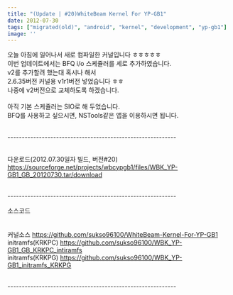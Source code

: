 ```yaml
---
title: "(Update | #20)WhiteBeam Kernel For YP-GB1"
date: 2012-07-30
tags: ["migrated(old)", "android", "kernel", "development", "yp-gb1"]
image: ''
---
```


오늘 아침에 일어나서 새로 컴파일한 커널입니다 ㅎㅎㅎㅎㅎ<br>
이번 업데이트에서는 BFQ i/o 스케쥴러를 세로 추가하였습니다.<br>
v2를 추가할려 했는대 혹시나 해서 <br>
2.6.35버전 커널용 v1r1버전 넣었습니다 ㅎㅎ<br>
나중에 v2버전으로 교체하도록 하겠습니다.<br>
<br>
아직 기본 스케쥴러는 SIO로 해 두었습니다.<br>
BFQ를 사용하고 싶으시면, NSTools같은 앱을 이용하시면 됩니다.<br><br>


-----------------------------------------------------------<br><br>

다운로드(2012.07.30일자 빌드, 버전#20)<br>
https://sourceforge.net/projects/wbcypgb1/files/WBK_YP-GB1_GB_20120730.tar/download<br><br>

-----------------------------------------------------------<br>

소스코드<br><br>
 <br>
커널소스 https://github.com/sukso96100/WhiteBeam-Kernel-For-YP-GB1<br>
initramfs(KRKPC) https://github.com/sukso96100/WBK_YP-GB1_GB_KRKPC_intiramfs<br>
initramfs(KRKPG) https://github.com/sukso96100/WBK_YP-GB1_initramfs_KRKPG<br>
<br>

-----------------------------------------------------------<br>